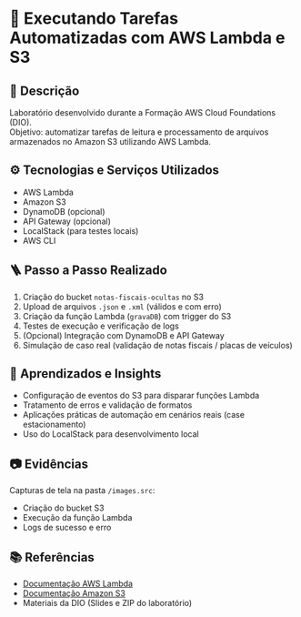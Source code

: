 # 🚀 Executando Tarefas Automatizadas com AWS Lambda e S3

## 🧩 Descrição
Laboratório desenvolvido durante a Formação AWS Cloud Foundations (DIO).  
Objetivo: automatizar tarefas de leitura e processamento de arquivos armazenados no Amazon S3 utilizando AWS Lambda.

## ⚙️ Tecnologias e Serviços Utilizados
- AWS Lambda
- Amazon S3
- DynamoDB (opcional)
- API Gateway (opcional)
- LocalStack (para testes locais)
- AWS CLI

## 🪜 Passo a Passo Realizado
1. Criação do bucket `notas-fiscais-ocultas` no S3
2. Upload de arquivos `.json` e `.xml` (válidos e com erro)
3. Criação da função Lambda (`gravaDB`) com trigger do S3
4. Testes de execução e verificação de logs
5. (Opcional) Integração com DynamoDB e API Gateway
6. Simulação de caso real (validação de notas fiscais / placas de veículos)

## 🧠 Aprendizados e Insights
- Configuração de eventos do S3 para disparar funções Lambda
- Tratamento de erros e validação de formatos
- Aplicações práticas de automação em cenários reais (case estacionamento)
- Uso do LocalStack para desenvolvimento local

## 📷 Evidências
Capturas de tela na pasta `/images.src`:
- Criação do bucket S3
- Execução da função Lambda
- Logs de sucesso e erro

## 📚 Referências
- [Documentação AWS Lambda](https://docs.aws.amazon.com/lambda/)
- [Documentação Amazon S3](https://docs.aws.amazon.com/s3/)
- Materiais da DIO (Slides e ZIP do laboratório)
